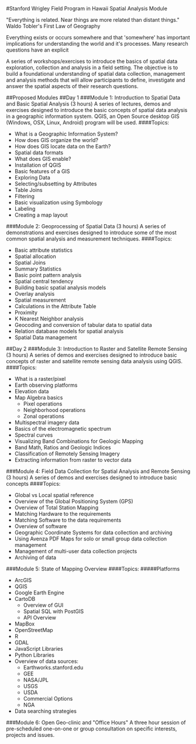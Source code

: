 #Stanford Wrigley Field Program in Hawaii Spatial Analysis Module

"Everything is related. Near things are more related than distant things." Waldo Tobler's First Law of Geography

Everything exists or occurs somewhere and that 'somewhere' has important implications for understanding the world and it's processes. Many research questions have an explicit 

A series of workshops/exercises to introduce the basics of spatial data exploration, collection and analysis in a field setting. The objective is to build a foundational understanding of spatial data collection, management and analysis methods that will allow participants to define, investigate and answer the spatial aspects of their research questions. 

##Proposed Modules
##Day 1
###Module 1: Introduction to Spatial Data and Basic Spatial Analysis (3 hours)
A series of lectures, demos and exercises designed to introduce the basic concepts of spatial data analysis in a geographic information system. QGIS, an Open Source desktop GIS (Windows, OSX, Linux, Android) program will be used. 
####Topics:  
* What is a Geographic Information System?
* How does GIS organize the world?
* How does GIS locate data on the Earth?
* Spatial data formats
* What does GIS enable?
* Installation of QGIS
* Basic features of a GIS
* Exploring Data
* Selecting/subsetting by Attributes
* Table Joins
* Filtering
* Basic visualization using Symbology
* Labeling
* Creating a map layout  

###Module 2: Geoprocessing of Spatial Data (3 hours)
A series of demonstrations and exercises designed to introduce some of the most common spatial analysis and measurement techniques.
####Topics:
* Basic attribute statistics
* Spatial allocation
* Spatial Joins
* Summary Statistics
* Basic point pattern analysis
* Spatial central tendency
* Building basic spatial analysis models
* Overlay analysis
* Spatial measurement
* Calculations in the Attribute Table
* Proximity
* K Nearest Neighbor analysis
* Geocoding and conversion of tabular data to spatial data
* Relation database models for spatial analysis 
* Spatial Data management 

##Day 2
###Module 3: Introduction to Raster and Satellite Remote Sensing (3 hours)
A series of demos and exercises designed to introduce basic concepts of raster and satellite remote sensing data analysis using QGIS.
####Topics:
* What is a raster/pixel
* Earth observing platforms
* Elevation data
* Map Algebra basics
    * Pixel operations
    * Neighborhood operations
    * Zonal operations
* Multispectral imagery data
* Basics of the electromagnetic spectrum
* Spectral curves
* Visualizing Band Combinations for Geologic Mapping
* Band Math, Ratios and Geologic Indices
* Classification of Remotely Sensing Imagery
* Extracting information from raster to vector data

###Module 4: Field Data Collection for Spatial Analysis and Remote Sensing (3 hours)
A series of demos and exercises designed to introduce basic concepts
####Topics:
* Global vs Local spatial reference
* Overview of the Global Positioning System (GPS)
* Overview of Total Station Mapping
* Matching Hardware to the requirements
* Matching Software to the data requirements
* Overview of software
* Geographic Coordinate Systems for data collection and archiving
* Using Avenza PDF Maps for solo or small group data collection management
* Management of multi-user data collection projects
* Archiving of data

###Module 5: State of Mapping Overview
####Topics:
#####Platforms
* ArcGIS
* QGIS
* Google Earth Engine
* CartoDB
    * Overview of GUI
    * Spatial SQL with PostGIS
    * API Overview 
* MapBox
* OpenStreetMap
* R
* GDAL
* JavaScript Libraries
* Python Libraries
* Overview of data sources:
    * Earthworks.stanford.edu
    * GEE 
    * NASA/JPL
    * USGS
    * USDA
    * Commercial Options
    * NGA
* Data searching strategies

###Module 6: Open Geo-clinic and "Office Hours"
A three hour session of pre-scheduled one-on-one or group consultation on specific interests, projects and issues.

